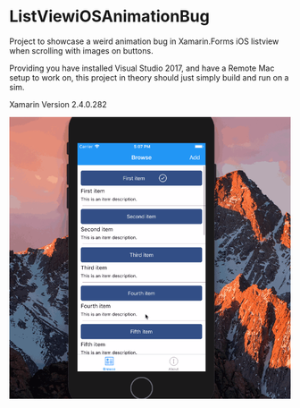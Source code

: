 # ListViewiOSAnimationBug
Project to showcase a weird animation bug in Xamarin.Forms iOS listview when scrolling with images on buttons.

Providing you have installed Visual Studio 2017, and have a Remote Mac setup to work on, this project in theory should just simply build and run on a sim.

Xamarin Version 2.4.0.282

![alt text](https://github.com/couper321/ListViewiOSAnimationBug/blob/master/22547268_1571042636267314_2468776905734619136_n.gif "BugInAction")
